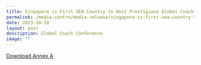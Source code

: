 ```yaml
---
title: Singapore is First SEA Country to Host Prestigious Global Coach Conference
permalink: /media-centre/media-release/singapore-is-first-sea-country-to-host-prestigious-gcc/
date: 2023-10-10
layout: post
description: Global Coach Conference
image: ""
---
```

[Download Annex A](/files/Media%20Centre/Media%20Release/2023/October/icce-gcc-keynote-speakers-and-keynote-sessions.pdf)